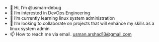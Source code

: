 - 👋 Hi, I’m @usman-debug
- 👀 I’m interested in DevOps Engineering 
- 🌱 I’m currently learning linux system administration 
- 💞️ I’m looking to collaborate on projects that will enhance my skills as a linux system admin
- 📫 How to reach me via email. usman.arshad13@gmail.com

<!---
usman-debug/usman-debug is a ✨ special ✨ repository because its `README.md` (this file) appears on your GitHub profile.
You can click the Preview link to take a look at your changes.
--->
